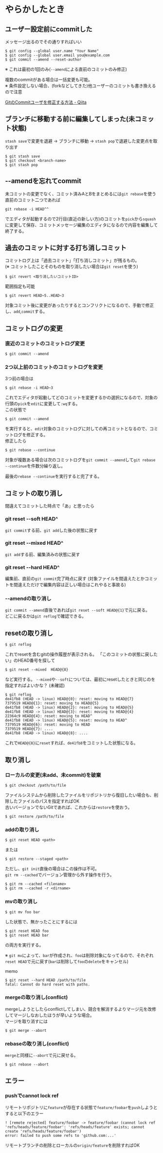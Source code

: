 # やらかしたとき

## ユーザー設定前にcommitした

メッセージ出るのでその通りすればいい

```
$ git config --global user.name "Your Name"
$ git config --global user.email you@example.com
$ git commit --amend --reset-author
```

※ これは最初の1回のみ(`--amend`による直前のコミットのみ修正)

複数のcommitがある場合は一括変更も可能。  
※ 条件設定しない場合、(forkなどしてきた)他ユーザーのコミットも書き換えるので注意

[GitのCommitユーザを修正する方法 - Qiita](https://qiita.com/y10exxx/items/dcea0e39788d649ca8ba)

## ブランチに移動する前に編集してしまった(未コミット状態)

`stash save`で変更を退避 -> ブランチに移動 -> `stash pop`で退避した変更点を取り出す

```
$ git stash save
$ git checkout <branch-name>
$ git stash pop
```

## --amendを忘れてcommit

未コミットの変更でなく、コミット済みAとBをまとめるには`git rebase`を使う
直前のコミット二つであれば

```console
git rebase -i HEAD^^
```

でエディタが起動するので2行目(直近の新しい方)のコミットを`pick`から`squash`に変更して保存、コミットメッセージ編集のエディタになるので内容を編集して終了する。

## 過去のコミットに対する打ち消しコミット

コミットログ上は「過去コミット」「打ち消しコミット」が残るもの。  
(※ コミットしたことそのものを取り消したい場合は`git reset`を使う)

```
$ git revert <取り消したいコミットID>
```

範囲指定も可能

```console
$ git revert HEAD~5..HEAD~3
```

対象コミット後に変更があったりするとコンフリクトになるので、手動で修正し、`add`,`commit`する。

## コミットログの変更

### 直近のコミットのコミットログ変更

```
$ git commit --amend
```

### 2つ以上前のコミットのコミットログを変更

3つ前の場合は

```
$ git rebase -i HEAD~3
```

これでエディタが起動してどのコミットを変更するかの選択になるので、対象の行頭の`pick`を`edit`に変更して`:wq`する。  
この状態で

```
$ git commit --amend
```

を実行すると、`edit`対象のコミットログに対しての再コミットとなるので、コミットログを修正する。  
修正したら

```
$ git rebase --continue
```

対象が複数ある場合は次のコミットログを`git commit --amend`して`git rebase --continue`を件数分繰り返し。

最後の`rebase --continue`を実行すると完了する。  

## コミットの取り消し

間違えてコミットした時点で「あ」と思ったら

### git reset --soft HEAD^

`git commit`する前、`git add`した後の状態に戻す

### git reset --mixed HEAD^

`git add`する前、編集済みの状態に戻す

### git reset --hard HEAD^

編集前、直前の`git commit`完了時点に戻す (対象ファイルを間違えたとかコミットを間違えただけで編集内容は正しい場合はこれやると事故る)

### --amendの取り消し

`git commit --amend`直後であれば`git reset --soft HEAD@{1}`で元に戻る。  
どこに戻るかは`git reflog`で確認できる。

## resetの取り消し

```
$ git reflog
```

これでresetを含むgitの操作履歴が表示される。
「このコミットの状態に戻したい」のHEAD番号を探して

```
$ git reset --mixed  HEAD@{8}
```

など実行する。
`--mixed`や`--soft`については、最初にresetしたときと同じのを指定すればよいかな？ (未確認)

```
$ git reflog 
de41fb8 (HEAD -> linux) HEAD@{0}: reset: moving to HEAD@{7}
7379519 HEAD@{1}: reset: moving to HEAD@{5}
de41fb8 (HEAD -> linux) HEAD@{2}: reset: moving to HEAD@{5}
de41fb8 (HEAD -> linux) HEAD@{3}: reset: moving to HEAD@{4}
22364c9 HEAD@{4}: reset: moving to HEAD^
de41fb8 (HEAD -> linux) HEAD@{5}: reset: moving to HEAD^
7379519 HEAD@{6}: reset: moving to HEAD
7379519 HEAD@{7}: ....
de41fb8 (HEAD -> linux) HEAD@{8}: ....
```

これで`HEAD@{8}`に`reset`すれば、`de41fb8`をコミットした状態になる。

## 取り消し

### ローカルの変更(未add、未commit)を破棄

```
$ git checkout /path/to/file
```

ファイルシステムから削除したファイルをリポジトリから復旧したい場合も、削除したファイルのパスを指定すればOK  
古いバージョンでないGitであれば、これからは`restore`を使おう。

```console
$ git restore /path/to/file
```

### addの取り消し

```
$ git reset HEAD <path>
```

または

```console
$ git restore --staged <path>
```

ただし、`git init`直後の場合はこの操作は不可。  
`git rm --cached`でバージョン管理から外す操作を行う。

```console
$ git rm --cached <filename>
$ git rm --cached -r <dirname>
```

### mvの取り消し

```
$ git mv foo bar
```

した状態で、無かったことにするには

```
$ git reset HEAD foo
$ git reset HEAD bar
```

の両方を実行する。

※ `git mv`によって、`bar`が作成され、`foo`は削除対象になってるので、それぞれ`reset HEAD`で元に戻す(`bar`は削除して`foo`の`delete`をキャンセル)

memo

```
$ git reset --hard HEAD /path/to/file
fatal: Cannot do hard reset with paths.
```

### mergeの取り消し(conflict)

mergeしようとしたらconflictしてしまい、競合を解消するよりマージ元を改修してマージしなおしたほうが早いような場合。  
マージを取り消すには

```console
$ git merge --abort
```

### rebaseの取り消し(conflict)

`merge`と同様に`--abort`で元に戻せる。

```console
$ git rebase --abort
```

## エラー

### pushでcannot lock ref

リモートリポジトリに`feature`が存在する状態で`feature/foobar`を`push`しようとすると以下のエラー

```
! [remote rejected] feature/foobar -> feature/foobar (cannot lock ref 'refs/heads/feature/foobar': 'refs/heads/feature' exists; cannot create 'refs/heads/feature/foobar')
error: failed to push some refs to 'github.com:...'
```

リモートブランチの削除とローカルの`origin/feature`を削除すればOK
